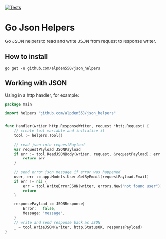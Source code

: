 [![Tests](https://github.com/alpden550/json_helpers/actions/workflows/main.yml/badge.svg?branch=main)](https://github.com/alpden550/json_helpers/actions/workflows/main.yml)

# Go Json Helpers

Go JSON helpers to read and write JSON  from request to response writer.


## How to install

```
go get -u github.com/alpden550/json_helpers
```

## Working with JSON

Using in a http handler, for example:

```go
package main

import helpers "github.com/alpden550/json_helpers"


func Handler(writer http.ResponseWriter, request *http.Request) {
	// create tool variable and initialize it
	tool := helpers.Tool{}
	
	// read json into requestPayload
	var requestPayload JSONPayload
	if err := tool.ReadJSONBody(writer, request, &requestPayload); err != nil {
		return err
	}
	
	// send error json message if error was happened
	user, err := app.Models.User.GetByEmail(requestPayload.Email)
	if err != nil {
		err = tool.WriteErrorJSON(writer, errors.New("not found user"))
		return
	}

	responsePayload := JSONResponse{
		Error:   false,
		Message: "message",
	}
	// write and send response back as JSON 	
	_ = tool.WriteJSON(writer, http.StatusOK, responsePayload)
}
```

